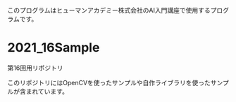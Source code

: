 このプログラムはヒューマンアカデミー株式会社のAI入門講座で使用するプログラムです。

# 2021_16Sample

第16回用リポジトリ

このリポジトリにはOpenCVを使ったサンプルや自作ライブラリを使ったサンプルが含まれています。

